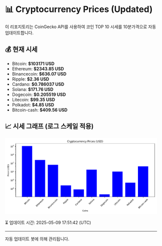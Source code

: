 
# 📊 Cryptocurrency Prices (Updated)

이 리포지토리는 CoinGecko API를 사용하여 코인 TOP 10 시세를 10분가격으로 자동 업데이트합니다.

## 💰 현재 시세
- Bitcoin: **$103171 USD**
- Ethereum: **$2343.85 USD**
- Binancecoin: **$636.07 USD**
- Ripple: **$2.36 USD**
- Cardano: **$0.786037 USD**
- Solana: **$171.76 USD**
- Dogecoin: **$0.205519 USD**
- Litecoin: **$99.35 USD**
- Polkadot: **$4.85 USD**
- Bitcoin-cash: **$409.56 USD**

## 📈 시세 그래프 (로그 스케일 적용)
![Crypto Prices](crypto_prices.png)

⏳ 업데이트 시간: 2025-05-09 17:51:42 (UTC)

---
자동 업데이트 봇에 의해 관리됩니다.
